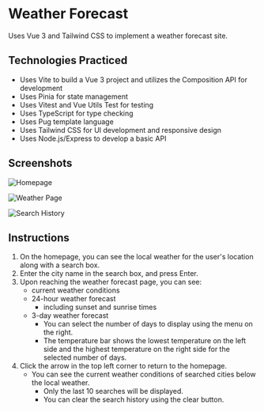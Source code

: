 # Weather Forecast

Uses Vue 3 and Tailwind CSS to implement a weather forecast site.

## Technologies Practiced

- Uses Vite to build a Vue 3 project and utilizes the Composition API for development
- Uses Pinia for state management
- Uses Vitest and Vue Utils Test for testing
- Uses TypeScript for type checking
- Uses Pug template language
- Uses Tailwind CSS for UI development and responsive design
- Uses Node.js/Express to develop a basic API

## Screenshots

![Homepage](https://i.imgur.com/iYIQUqk.png)

![Weather Page](https://i.imgur.com/mc1VfQ9.png)

![Search History](https://i.imgur.com/mCxl8QR.png)

## Instructions

1. On the homepage, you can see the local weather for the user's location along with a search box.
2. Enter the city name in the search box, and press Enter.
3. Upon reaching the weather forecast page, you can see:
   - current weather conditions
   - 24-hour weather forecast
      - including sunset and sunrise times
   - 3-day weather forecast
      - You can select the number of days to display using the menu on the right.
      - The temperature bar shows the lowest temperature on the left side and the highest temperature on the right side for the selected number of days.
4. Click the arrow in the top left corner to return to the homepage.
   - You can see the current weather conditions of searched cities below the local weather.
     - Only the last 10 searches will be displayed.
     - You can clear the search history using the clear button.
